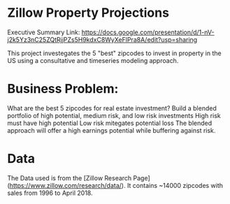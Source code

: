 # Zillow Property Projections

Executive Summary Link:
https://docs.google.com/presentation/d/1-nV-j2k5Yz3nC25ZQtRjjPZs5H9kdxC8WyXeFlPra8A/edit?usp=sharing


This project investegates the 5 "best" zipcodes to invest in property 
in the US using a consultative and timeseries modeling approach.


# Business Problem:

What are the best 5 zipcodes for real estate investment?
Build a blended portfolio of high potential, medium risk, and low risk
investments
High risk must have high potential
Low risk mitegates potential loss
The blended approach will offer a high earnings potential while buffering
against risk.

# Data

The Data used is from the [Zillow Research Page]
(https://www.zillow.com/research/data/). It contains ~14000 zipcodes
with sales from 1996 to April 2018.
    